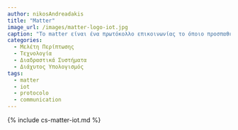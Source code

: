 ```yaml
---
author: nikosAndreadakis
title: "Matter"
image_url: /images/matter-logo-iot.jpg
caption: "Το matter είναι ένα πρωτόκολλο επικοινωνίας το όποιο προσπαθεί να ενοποιήσει συσκευές διαφορετικών εταιριών."
categories:
  - Μελέτη Περίπτωσης
  - Τεχνολογία
  - Διαδραστικά Συστήματα
  - Διάχυτος Υπολογισμός
tags:
  - matter
  - iot
  - protocolo
  - communication
---
```


{% include cs-matter-iot.md %}